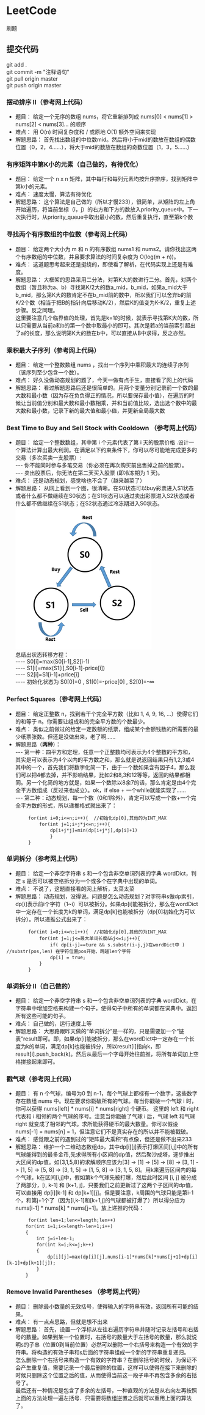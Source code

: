 # LeetCode
刷题

## 提交代码
git add . <br/>
git commit -m "注释语句" <br/>
git pull origin master  <br/>
git push origin master  <br/>


### 摆动排序 II（参考网上代码）
- 题目：
给定一个无序的数组 nums，将它重新排列成 nums[0] < nums[1] > nums[2] < nums[3]... 的顺序 <br/>
- 难点：
用 O(n) 时间复杂度和 / 或原地 O(1) 额外空间来实现 <br/>
- 解题思路：
首先找出数组的中位数mid。然后将小于mid的数放在数组的偶数位置（0，2，4……），将大于mid的数放在数组的奇数位置（1，3，5……） <br/> 


### 有序矩阵中第K小的元素（自己做的，有待优化）
- 题目：
给定一个 n x n 矩阵，其中每行和每列元素均按升序排序，找到矩阵中第k小的元素。 <br/>
- 难点：
速度太慢，算法有待优化 <br/>
- 解题思路：
这个算法是自己做的（所以才慢233），很简单，从矩阵的左上角开始遍历，将当前坐标（i，j）的右方和下方的数放入priority_queue中。下一次执行时，从priority_queue中取出最小的数，然后重复执行，直至第k个数 <br/> 

### 寻找两个有序数组的中位数（参考网上代码）
- 题目：
给定两个大小为 m 和 n 的有序数组 nums1 和 nums2。请你找出这两个有序数组的中位数，并且要求算法的时间复杂度为 O(log(m + n))。 <br/>
- 难点：
这道题思考起来还是挺绕的，即使看了解析，在代码实现上还是有难度。 <br/>
- 解题思路：
大框架的思路采用二分法，对第K大的数进行二分。首先，对两个数组（暂且称为a、b）寻找第K/2大的数a_mid，b_mid，如果a_mid大于b_mid，那么第K大的数肯定不在b_mid前的数中，所以我们可以舍弃b的前K/2个数（相当于把B的指针向后移动K/2），然后K的值变为K-K/2，重复上述步骤。反之同理。<br/> 
这里要注意几个临界值的处理，首先是k=1的时候，就表示寻找第K大的数，所以只需要从当前a和b的第一个数中取最小的即可。其次是若a的当前索引超出了a的长度，那么说明第K大的数在b中，可以直接从B中求得，反之亦然。 <br/>

### 乘积最大子序列（参考网上代码）
- 题目：
给定一个整数数组 nums ，找出一个序列中乘积最大的连续子序列（该序列至少包含一个数）。 <br/>
- 难点：
好久没做动态规划的题了，今天一做有点手生，直接看了网上的代码 <br/>
- 解题思路：
看过解题思路后还是很简单的。用两个变量分别记录前一个数的最大数和最小数（因为存在负负得正的情况，所以要保存最小值），在遍历的时候让当前值分别和最大数和最小数相乘，并和当前值比较，选出选个数中的最大数和最小数，记录下新的最大值和最小值，并更新全局最大数 <br/> 

### Best Time to Buy and Sell Stock with Cooldown （参考网上代码）
- 题目：
给定一个整数数组，其中第 i 个元素代表了第 i 天的股票价格 .设计一个算法计算出最大利润。在满足以下约束条件下，你可以尽可能地完成更多的交易（多次买卖一支股票）: <br/>
--- 你不能同时参与多笔交易（你必须在再次购买前出售掉之前的股票）。<br/>
--- 卖出股票后，你无法在第二天买入股票 (即冷冻期为 1 天)。 <br/>
- 难点：
还是动态规划，感觉啥也不会了（越来越菜了） <br/>
- 解题思路：
从网上看到一个图，很清晰。在S0状态可以buy彩票进入S1状态或者什么都不做继续在S0状态；在S1状态可以通过卖出彩票进入S2状态或者什么都不做继续在S1状态；在S2状态通过冷冻期进入S0状态。<br/> ![状态转移图](Best_Time_to_Buy_and_Sell_Stock_with_Cooldown/transform.png)<br/> 总结出状态转移方程：<br/>
---- S0[i]=max(S0[i-1],S2[i-1) <br/>
---- S1[i]=max(S1[i],S0[i-1]-price[i]) <br/>
---- S2[i]=S1[i-1]+price[i] <br/>
---- 初始化状态为 S0[0]=0 , S1[0]=-price[0] , S2[0]=-∞<br/>

###  Perfect Squares（参考网上代码）
- 题目：
给定正整数 n，找到若干个完全平方数（比如 1, 4, 9, 16, ...）使得它们的和等于 n。你需要让组成和的完全平方数的个数最少。 <br/>
- 难点：
类似之前做过的给定一定数额的纸票，组成某个金额钱数的所需要的最少纸票张数。但还是没做出来，老了啊…… <br/>
- 解题思路（**两种**）：<br/>
--- 第一种：四平方和定理，任意一个正整数均可表示为4个整数的平方和，其实是可以表示为4个以内的平方数之和，那么就是说返回结果只有1,2,3或4其中的一个，首先我们将数字化简一下，由于一个数如果含有因子4，那么我们可以把4都去掉，并不影响结果，比如2和8,3和12等等，返回的结果都相同。另一个化简的地方就是，如果一个数除以8余7的话，那么肯定是由4个完全平方数组成（反过来也成立）。ok，if else + 一个while就能实现了…… <br/> 
--- 第二种：动态规划，每一个数（0和1除外），肯定可以写成一个数+一个完全平方数的形式，所以递推格式就出来了：<br/>
```
        for(int i=0;i<=n;i++){  //初始化dp[0],其他的为INT_MAX
            for(int j=1;i+j*j<=n;j++){
                dp[i+j*j]=min(dp[i+j*j],dp[i]+1) 
                }
        }
```
###  单词拆分（参考网上代码）
- 题目：
给定一个非空字符串 s 和一个包含非空单词列表的字典 wordDict，判定 s 是否可以被空格拆分为一个或多个在字典中出现的单词。 <br/>
- 难点：
不说了，这题直接看的网上解析，太菜太菜 <br/>
- 解题思路：
动态规划，没得说。问题是怎么动态规划？对字符串s做dp索引，dp[i]表示前i个字符（1~i）可以被拆分。如果dp[i]能被拆分，那么在wordDict中一定存在一个长度为k的单词，满足dp[k]也能被拆分（dp[0]初始化为可以拆分）。所以递推公式出来了：<br/>
```
        for(int i=0;i<=n;i++){  //初始化dp[0],其他的为INT_MAX
            for(int j=1;j<=最大单词长度&&j<=i;j++){
                if( dp[i-j]==ture && s.substr(i-j,j)在wordDict中 )  //substr(pos,len) 在字符位置pos开始，跨越len个字符
                dp[i] = true;
            }
        }
```
###  单词拆分 II（自己做的）
- 题目：
给定一个非空字符串 s 和一个包含非空单词列表的字典 wordDict，在字符串中增加空格来构建一个句子，使得句子中所有的单词都在词典中。返回所有这些可能的句子。 <br/>
- 难点：
自己做的，运行速度上等 <br/>
- 解题思路：
大思路跟昨天做的“单词拆分”是一样的，只是需要加一个“链表”result即可。即，如果dp[i]能被拆分，那么在wordDict中一定存在一个长度为k的单词，满足dp[k]也能被拆分，所以result[i]指向k，即result[i].push_back(k)。然后从最后一个字母开始往前推，将所有单词加上空格拼接起来即可。<br/>

###  戳气球（参考网上代码）
- 题目：
有 n 个气球，编号为0 到 n-1，每个气球上都标有一个数字，这些数字存在数组 nums 中。现在要求你戳破所有的气球。每当你戳破一个气球 i 时，你可以获得 nums[left] * nums[i] * nums[right] 个硬币。 这里的 left 和 right 代表和 i 相邻的两个气球的序号。注意当你戳破了气球 i 后，气球 left 和气球 right 就变成了相邻的气球。求所能获得硬币的最大数量。你可以假设 nums[-1] = nums[n] = 1，但注意它们不是真实存在的所以并不能被戳破。 <br/>
- 难点：
感觉跟之前的遇到过的”矩阵最大乘积“有点像，但还是做不出来233 <br/>
- 解题思路：
维护一个二维动态数组dp，其中dp[i][j]表示打爆区间[i,j]中的所有气球能得到的最多金币,先求得所有小区间的dp值，然后聚沙成塔，逐步推出大区间的dp值。如{3,1,5,8}的求解顺序应该为[3] -> [1] -> [5] -> [8] -> [3, 1] -> [1, 5] -> [5, 8] -> [3, 1, 5] -> [1, 5, 8] -> [3, 1, 5, 8]。用k来遍历区间内的每个气球，k在区间[i,j]中，假如第k个气球先被打爆，然后此时区间 [i, j] 被分成了两部分，[i, k-1] 和 [k+1, j]，只要我们之前更新过了这两个子区间的dp值，可以直接用 dp[i][k-1] 和 dp[k+1][j]。但是要注意，k周围的气球只能是第i-1个，和第j+1个了（因为[i,k-1]和[k+1,j]的气球都被打爆了）所以得分应为 nums[i-1] * nums[k] * nums[j+1]。放上递推的代码：<br/>
```
        for(int len=1;len<=length;len++)
	   for(int i=1;i<=length-len+1;i++)
	   {
	       int j=i+len-1;
	       for(int k=i;k<=j;k++)
	       {
	           dp[i][j]=max(dp[i][j],nums[i-1]*nums[k]*nums[j+1]+dp[i][k-1]+dp[k+1][j]);
	       }
	   }
 ```
### Remove Invalid Parentheses （参考网上代码）
- 题目：
删除最小数量的无效括号，使得输入的字符串有效，返回所有可能的结果。<br/>
- 难点：
有一点点思路，但就是想不出来 <br/>
- 解题思路：
首先，设置一个浮标从左往右遍历字符串并随时记录左括号和右括号的数量。如果到某一个位置时，右括号的数量大于左括号的数量，那么就说明s的子串（位置0到当前位置）必然可以删除一个右括号来构造一个有效的字符串。将构造的有效子串和s后面的字符串组成一个新的字符串重复递归。<br/> 
怎么删除一个右括号来构造一个有效的字符串？在删除括号的时候，为保证不会产生重复值，需要记录一个最后删除的位置，这样可以使得在接下来删除的时候只删除这个位置之后的值，从而使得当前这一段子串不再包含多余的右括号了。<br/>
最后还有一种情况是包含了多余的左括号，一种直观的方法是从右向左再按照上面的方法处理一遍左括号．只需要将数组逆置之后就可以重用上面的算法了。<br/>
